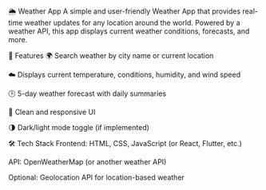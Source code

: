 🌦️ Weather App
A simple and user-friendly Weather App that provides real-time weather updates for any location around the world. Powered by a weather API, this app displays current weather conditions, forecasts, and more.

🚀 Features
🌍 Search weather by city name or current location

☁️ Displays current temperature, conditions, humidity, and wind speed

🕒 5-day weather forecast with daily summaries

🎨 Clean and responsive UI

🌗 Dark/light mode toggle (if implemented)

🛠️ Tech Stack
Frontend: HTML, CSS, JavaScript (or React, Flutter, etc.)

API: OpenWeatherMap (or another weather API)

Optional: Geolocation API for location-based weather
